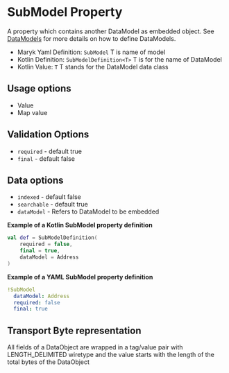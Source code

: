 # SubModel Property
A property which contains another DataModel as embedded object. See 
[DataModels](../../datamodel.md) for more details on how to define DataModels.

- Maryk Yaml Definition: `SubModel` T is name of model
- Kotlin Definition: `SubModelDefinition<T>` T is for the name of DataModel
- Kotlin Value: `T` T stands for the DataModel data class 

## Usage options
- Value
- Map value

## Validation Options
- `required` - default true
- `final` - default false

## Data options
- `indexed` - default false
- `searchable` - default true
- `dataModel` - Refers to DataModel to be embedded

**Example of a Kotlin SubModel property definition**
```kotlin
val def = SubModelDefinition(
    required = false,
    final = true,
    dataModel = Address
)
```

**Example of a YAML SubModel property definition**
```yaml
!SubModel
  dataModel: Address
  required: false
  final: true
```

## Transport Byte representation
All fields of a DataObject are wrapped in a tag/value pair with LENGTH_DELIMITED
wiretype and the value starts with the length of the total bytes of the DataObject
